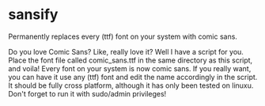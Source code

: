 # sansify
Permanently replaces every (ttf) font on your system with comic sans.

Do you love Comic Sans?  Like, really love it?  Well I have a script for you.
Place the font file called comic_sans.ttf in the same directory as this script, and
voila! Every font on your system is now comic sans.  If you really want, you
can have it use any (ttf) font and edit the name accordingly in the script.
It should be fully cross platform, although it has only been tested on linuxu.
Don't forget to run it with sudo/admin privileges!
